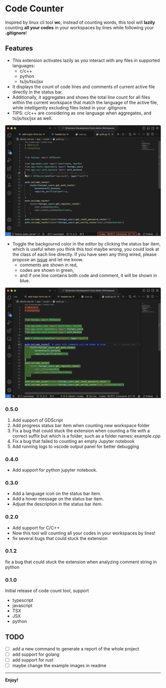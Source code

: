 # Code Counter

Inspired by linux cli tool **wc**, instead of counting words, this tool will **lazily** counting **all your codes** in your workspaces by lines while following your **.gitignore**!

## Features

* This extension activates lazily as you interact with any files in supported languages:
  * c/c++
  * python
  * ts/js/tsx/jsx
* It displays the count of code lines and comments of current active file directly in the status bar.
* Additionally, it aggregates and shows the total line count for all files within the current workspace that match the language of the active file, while intelligently excluding files listed in your .gitignore.
* TIPS: c/c++ are considering as one language when aggregates, and ts/js/tsx/jsx as well.

![example](assets/example1.png)

* Toggle the backgournd color in the editor by clicking the status bar item, which is useful when you think this tool maybe wrong, you could look at the class of each line directly. If you have seen any thing wired, please propose an [issue](https://github.com/im-zhong/code-count/issues) and let me know.
  * comments are shown in red,
  * codes are shown in green,
  * and if one line contains both code and comment, it will be shown in blue.

![example](assets/example2.png)

### 0.5.0

1. Add support of GDScript
2. Add progress status bar item when counting new workspace folder
3. Fix a bug that could stuck the extension when counting a file with a correct suffix but which is a folder, such as a folder names: example.cpp
4. Fix a bug that failed to counting an empty Jupyter notebook
5. Add running logs to vscode output panel for better debugging

### 0.4.0

* Add support for python jupyter notebook.

### 0.3.0

* Add a language icon on the status bar item.
* Add a hover message on the status bar item.
* Adjust the description in the status bar item.

### 0.2.0

* Add support for C/C++
* Now this tool will counting all your codes in your workspaces by lines!
* fix several bugs that could stuck the extension

### 0.1.2

fix a bug that could stuck the extension when analyzing comment string in python

### 0.1.0

Initial release of code count tool, support

* typescript
* javascript
* TSX
* JSX
* python

## TODO

* [ ] add a new command to generate a report of the whole project
* [ ] add support for golang
* [ ] add support for rust
* [ ] maybe change the example images in readme

---

**Enjoy!**
